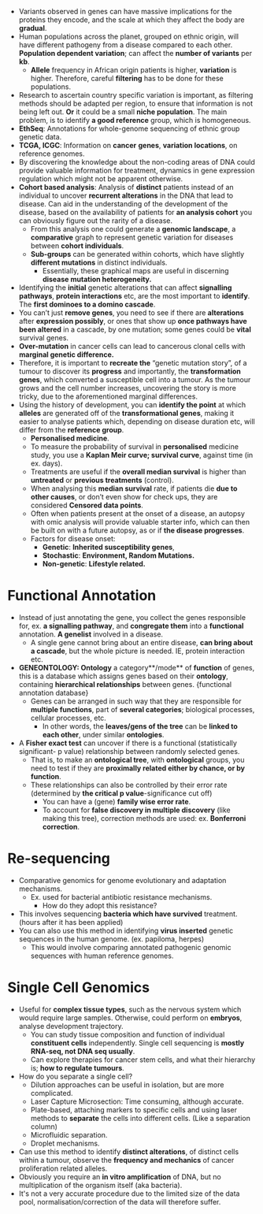 * Variants observed in genes can have massive implications for the proteins they encode, and the scale at which they affect the body are **gradual**.  
* Human populations across the planet, grouped on ethnic origin, will have different pathogeny from a disease compared to each other. **Population dependent variation**; can affect the **number of variants** per **kb**.   
  * **Allele** frequency in African origin patients is higher, **variation** is higher. Therefore, careful **filtering** has to be done for these populations.  
* Research to ascertain country specific variation is important, as filtering methods should be adapted per region, to ensure that information is not being left out. **Or** it could be a small **niche population**. The main problem, is to identify **a good reference** group, which is homogeneous.  
*  **EthSeq**: Annotations for whole-genome sequencing of ethnic group genetic data.  
* **TCGA, ICGC**: Information on **cancer** **genes**, **variation locations**, on reference genomes.  
* By discovering the knowledge about the non-coding areas of DNA could provide valuable information for treatment, dynamics in gene expression regulation which might not be apparent otherwise.   
* **Cohort based analysis**: Analysis of **distinct** patients instead of an individual to uncover **recurrent alterations** in the DNA that lead to disease. Can aid in the understanding of the development of the disease, based on the availability of patients for **an analysis cohort** you can obviously figure out the rarity of a disease.  
  * From this analysis one could generate a **genomic landscape**, a **comparative** graph to represent genetic variation for diseases between **cohort individuals**.   
  * **Sub-groups** can be generated within cohorts, which have slightly **different mutations** in distinct individuals.  
    * Essentially, these graphical maps are useful in discerning **disease mutation heterogeneity.**  
* Identifying the **initial** genetic alterations that can affect **signalling pathways**, **protein interactions** etc, are the most important to **identify**. The **first dominoes to a domino cascade**.   
* You can’t just **remove genes**, you need to see if there are **alterations** after **expression possibly**, or ones that show up **once pathways have been altered** in a cascade, by one mutation; some genes could be **vital** survival genes.  
* **Over-mutation** in cancer cells can lead to cancerous clonal cells with **marginal genetic difference.**  
* Therefore, it is important to **recreate the** “genetic mutation story”, of a tumour to discover its **progress** and importantly, the **transformation genes**, which converted a susceptible cell into a tumour. As the tumour grows and the cell number increases, uncovering the story is more tricky, due to the aforementioned marginal differences.   
* Using the history of development, you can **identify the point** at which **alleles** are generated off of the **transformational genes**, making it easier to analyse patients which, depending on disease duration etc, will differ from the **reference group**.  
  * **Personalised medicine**.  
  * To measure the probability of survival in **personalised** medicine study, you use a **Kaplan Meir curve; survival curve**, against time (in ex. days).  
  * Treatments are useful if the **overall median survival** is higher than **untreated** or **previous treatments** (control).  
  * When analysing this **median survival** rate, if patients die **due to other causes**, or don’t even show for check ups, they are considered **Censored data points**.  
  * Often when patients present at the onset of a disease, an autopsy with omic analysis will provide valuable starter info, which can then be built on with a future autopsy, as or if **the disease progresses**.   
  * Factors for disease onset:  
    * **Genetic**: **Inherited susceptibility genes**,  
    * **Stochastic**: **Environment, Random Mutations.**  
    * **Non-genetic**: **Lifestyle related.**

# Functional Annotation

* Instead of just annotating the gene, you collect the genes responsible for, ex. **a signalling pathway**, and **congregate them** into a **functional** annotation. **A genelist** involved in a disease.   
  * A single gene cannot bring about an entire disease, **can bring about a cascade**, but the whole picture is needed. IE, protein interaction etc.  
* **GENEONTOLOGY: Ontology** a category**/mode** of **function** of genes, this is a database which assigns genes based on their **ontology**, containing **hierarchical relationships** between genes. {functional annotation database}  
  * Genes can be arranged in such way that they are responsible for **multiple functions**, part of **several categories**; biological processes, cellular processes, etc.  
    * In other words, the **leaves/gens of the tree** can be **linked to each other**, under similar **ontologies**.  
* A **Fisher exact test** can uncover if there is a functional (statistically significant- p value) relationship between randomly selected genes.  
  * That is, to make an **ontological tree**, with **ontological** groups, you need to test if they are **proximally related either by chance, or by function**.   
  * These relationships can also be controlled by their error rate (determined by **the critical p value**\-significance cut off)   
    * You can have a (gene) **family wise error rate**.    
    * To account for **false discovery in multiple discovery** (like making this tree), correction methods are used: ex. **Bonferroni correction**.

# Re-sequencing

* Comparative genomics for genome evolutionary and adaptation mechanisms.  
  * Ex. used for bacterial antibiotic resistance mechanisms.  
    * How do they adopt this resistance?  
* This involves sequencing **bacteria which have survived** treatment. (hours after it has been applied)  
* You can also use this method in identifying **virus inserted** genetic sequences in the human genome. (ex. papiloma, herpes)  
  * This would involve comparing annotated pathogenic genomic sequences with human reference genomes.

# Single Cell Genomics

* Useful for **complex tissue types**, such as the nervous system which would require large samples. Otherwise, could perform on **embryos**, analyse development trajectory.  
  * You can study tissue composition and function of individual **constituent cells** independently. Single cell sequencing is **mostly RNA-seq, not DNA seq usually**.  
  * Can explore therapies for cancer stem cells, and what their hierarchy is; **how to regulate tumours**.  
* How do you separate a single cell?  
  * Dilution approaches can be useful in isolation, but are more complicated.  
  * Laser Capture Microsection: Time consuming, although accurate.  
  * Plate-based, attaching markers to specific cells and using laser methods to **separate** the cells into different cells. (Like a separation column)  
  * Microfluidic separation.  
  * Droplet mechanisms.  
* Can use this method to identify **distinct alterations**, of distinct cells within a tumour, observe the **frequency and mechanics** of cancer proliferation related alleles.  
* Obviously you require an **in vitro amplification** of DNA, but no multiplication of the organism itself (aka bacteria).  
* It's not a very accurate procedure due to the limited size of the data pool, normalisation/correction of the data will therefore suffer.